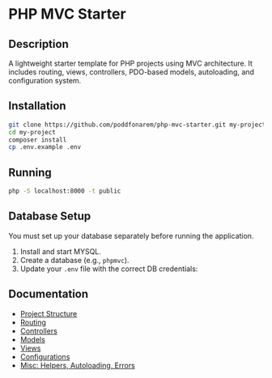 # PHP MVC Starter

## Description

A lightweight starter template for PHP projects using MVC architecture. It includes routing, views, controllers, PDO-based models, autoloading, and configuration system.

## Installation

```bash
git clone https://github.com/poddfonarem/php-mvc-starter.git my-project
cd my-project
composer install
cp .env.example .env
```

## Running

```bash
php -S localhost:8000 -t public
```

## Database Setup

You must set up your database separately before running the application.

1. Install and start MYSQL.
2. Create a database (e.g., `phpmvc`).
3. Update your `.env` file with the correct DB credentials:


## Documentation

- [Project Structure](docs/structure.md)
- [Routing](docs/routing.md)
- [Controllers](docs/controllers.md)
- [Models](docs/models.md)
- [Views](docs/views.md)
- [Configurations](docs/configs.md)
- [Misc: Helpers, Autoloading, Errors](docs/misc.md)
